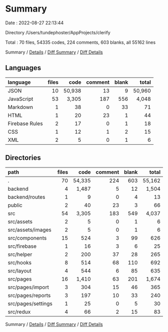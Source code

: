 # Summary

Date : 2022-08-27 22:13:44

Directory /Users/tundephoster/AppProjects/clerify

Total : 70 files,  54335 codes, 224 comments, 603 blanks, all 55162 lines

Summary / [Details](details.md) / [Diff Summary](diff.md) / [Diff Details](diff-details.md)

## Languages
| language | files | code | comment | blank | total |
| :--- | ---: | ---: | ---: | ---: | ---: |
| JSON | 10 | 50,938 | 13 | 9 | 50,960 |
| JavaScript | 53 | 3,305 | 187 | 556 | 4,048 |
| Markdown | 1 | 38 | 0 | 33 | 71 |
| HTML | 1 | 20 | 23 | 1 | 44 |
| Firebase Rules | 2 | 17 | 0 | 1 | 18 |
| CSS | 1 | 12 | 1 | 2 | 15 |
| XML | 2 | 5 | 0 | 1 | 6 |

## Directories
| path | files | code | comment | blank | total |
| :--- | ---: | ---: | ---: | ---: | ---: |
| . | 70 | 54,335 | 224 | 603 | 55,162 |
| backend | 4 | 1,487 | 5 | 12 | 1,504 |
| backend/routes | 1 | 9 | 0 | 4 | 13 |
| public | 2 | 40 | 23 | 3 | 66 |
| src | 54 | 3,305 | 183 | 549 | 4,037 |
| src/assets | 2 | 5 | 0 | 1 | 6 |
| src/assets/images | 2 | 5 | 0 | 1 | 6 |
| src/components | 15 | 524 | 3 | 99 | 626 |
| src/firebase | 1 | 16 | 3 | 6 | 25 |
| src/helper | 2 | 200 | 37 | 28 | 265 |
| src/hooks | 8 | 514 | 68 | 110 | 692 |
| src/layout | 4 | 544 | 6 | 85 | 635 |
| src/pages | 16 | 1,410 | 63 | 201 | 1,674 |
| src/pages/import | 3 | 304 | 15 | 46 | 365 |
| src/pages/reports | 3 | 197 | 10 | 33 | 240 |
| src/pages/settings | 1 | 25 | 0 | 5 | 30 |
| src/redux | 4 | 66 | 2 | 15 | 83 |

Summary / [Details](details.md) / [Diff Summary](diff.md) / [Diff Details](diff-details.md)